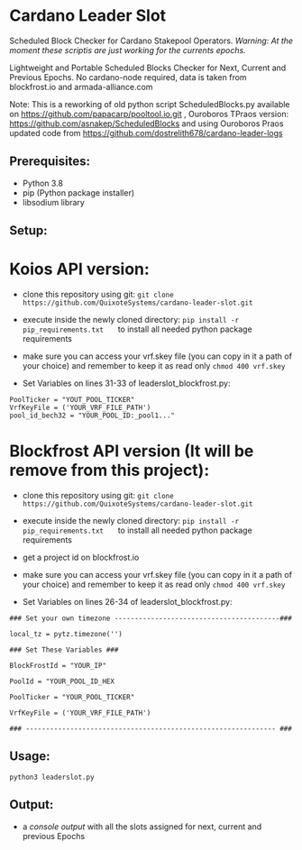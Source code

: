 # Cardano Leader Slot
Scheduled Block Checker for Cardano Stakepool Operators. 
*Warning: At the moment these scriptis are just working for the currents epochs.*

Lightweight and Portable Scheduled Blocks Checker for Next, Current and Previous Epochs.
No cardano-node required, data is taken from blockfrost.io and armada-alliance.com

Note: This is a reworking of old python script ScheduledBlocks.py 
available on https://github.com/papacarp/pooltool.io.git , Ouroboros TPraos version: https://github.com/asnakep/ScheduledBlocks and using Ouroboros Praos updated code from https://github.com/dostrelith678/cardano-leader-logs


## Prerequisites:
- Python 3.8
- pip (Python package installer)
- libsodium library

## Setup:

# Koios API version:
- clone this repository using git: ``` git clone https://github.com/QuixoteSystems/cardano-leader-slot.git ```
- execute inside the newly cloned directory: ```pip install -r pip_requirements.txt   ```  to install all needed python package requirements
- make sure you can access your vrf.skey file (you can copy in it a path of your choice) and remember to keep it as read only ``` chmod 400 vrf.skey ```

- Set Variables on lines 31-33 of leaderslot_blockfrost.py:

```
PoolTicker = "YOUT_POOL_TICKER"
VrfKeyFile = ('YOUR_VRF_FILE_PATH')
pool_id_bech32 = "YOUR_POOL_ID:_pool1..."
```


# Blockfrost API version (It will be remove from this project):
- clone this repository using git: ``` git clone https://github.com/QuixoteSystems/cardano-leader-slot.git ```
- execute inside the newly cloned directory: ```pip install -r pip_requirements.txt   ```  to install all needed python package requirements
- get a project id on blockfrost.io
- make sure you can access your vrf.skey file (you can copy in it a path of your choice) and remember to keep it as read only ``` chmod 400 vrf.skey ```

- Set Variables on lines 26-34 of leaderslot_blockfrost.py:
```
### Set your own timezone -----------------------------------------###

local_tz = pytz.timezone('')

### Set These Variables ###

BlockFrostId = "YOUR_IP"

PoolId = "YOUR_POOL_ID_HEX

PoolTicker = "YOUR_POOL_TICKER"

VrfKeyFile = ('YOUR_VRF_FILE_PATH')

### -------------------------------------------------------------- ###
```


## Usage:
``` python3 leaderslot.py ```

## Output: 
- a *console output* with all the slots assigned for next, current and previous Epochs
